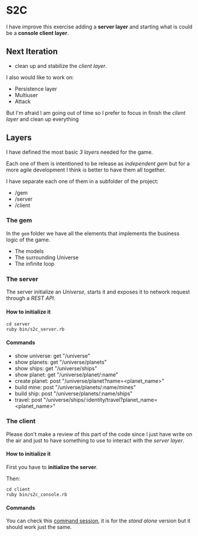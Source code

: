 # S2C

I have improve this exercise adding a **server layer** and starting what is could be a **console client layer**.

## Next Iteration

* clean up and stabilize the _client layer_.

I also would like to work on:

* Persistence layer
* Multiuser
* Attack

But I'm afraid I am going out of time so I prefer to focus in finish the _client layer_ and clean up everything

## Layers

I have defined the most basic _3 layers_ needed for the game.

Each one of them is intentioned to be release as _independent gem_ but for a more agile development I think is better to have them all together.

I have separate each one of them in a subfolder of the project:

* /gem
* /server
* /client


### The gem

In the `gem` folder we have all the elements that implements the business logic of the game.

* The models
* The surrounding Universe
* The infinite loop

### The server

The server initialize an _Universe_, starts it and exposes it to network request through a _REST API_.

#### How to initialize it
    
    cd server
    ruby bin/s2c_server.rb
    
#### Commands

* show universe: get "/universe"
* show planets: get "/universe/planets"
* show ships: get "/universe/ships"
* show planet: get "/universe/planet/:name"
* create planet: post "/universe/planet?name=<planet_name>"
* build mine: post "/universe/planets/:name/mines"
* build ship: post "/universe/planets/:name/ships"
* travel: post "/universe/ships/:identity/travel?planet_name=<planet_name>" 

### The client

Please don't make a review of this part of the code since I just have write on the air and just to have something to use to interact with the _server layer_.

#### How to initialize it

First you have to **initialize the server**. 

Then:
    
    cd client
    ruby bin/s2c_console.rb
    
#### Commands

You can check this [command session](https://github.com/fguillen/SpaceSuckersChronicles/blob/master/wiki/console_session.md), it is for the _stand alone_ version but it should work just the same.



